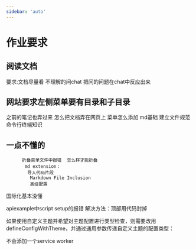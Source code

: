 ```yaml
---
sidebar: 'auto'
---   
```


# 作业要求

## 阅读文档

要求:文档尽量看 不理解的问chat 把问的问题在chat中反应出来

## 网站要求左侧菜单要有目录和子目录

  之前的笔记也弄过来
  怎么把文档弄在网页上
  菜单怎么添加
  md基础
  建立文件规范
  命令行终端知识
  
## 一点不懂的

          折叠菜单文件中报错  怎么样才能折叠
           md extension：
            导入代码片段
             Markdown File Inclusion
             高级配置
国际化基本没懂

apiexample中script setup的报错  解决方法：顶部用代码封掉

如果使用自定义主题并希望对主题配置进行类型检查，则需要改用 defineConfigWithTheme，并通过通用参数传递自定义主题的配置类型：

不会添加一个service worker
